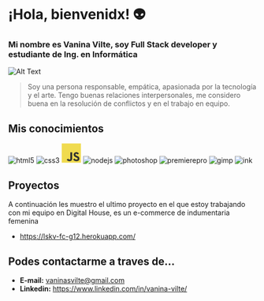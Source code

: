 # ¡Hola, bienvenidx! 👽

### Mi nombre es Vanina Vilte, soy Full Stack developer y estudiante de Ing. en Informática 

![Alt Text](https://media.giphy.com/media/LMcB8XospGZO8UQq87/giphy.gif)
> Soy una persona responsable, empática, apasionada por la tecnología y el arte. Tengo buenas relaciones interpersonales, me considero buena en la resolución de conflictos y en el trabajo en equipo.


## Mis conocimientos
<img src="https://cdn.jsdelivr.net/gh/devicons/devicon/icons/html5/html5-original.svg" alt="html5" width="40" height="40"/> <img src="https://cdn.jsdelivr.net/gh/devicons/devicon/icons/css3/css3-original.svg" alt="css3" width="40" height="40"/> <img src="https://raw.githubusercontent.com/devicons/devicon/master/icons/javascript/javascript-original.svg" alt="javascript" width="40" height="40"/> <img src="https://cdn.jsdelivr.net/gh/devicons/devicon/icons/nodejs/nodejs-original-wordmark.svg" alt="nodejs" width="40" height="40"/> <img src="https://cdn.jsdelivr.net/gh/devicons/devicon/icons/photoshop/photoshop-plain.svg" alt="photoshop" width="40" height="40"/> <img src="https://cdn.jsdelivr.net/gh/devicons/devicon/icons/premierepro/premierepro-original.svg" alt="premierepro" width="40" height="40"/>
<img src="https://devicon-website.vercel.app/api/gimp/original.svg" alt="gimp" width="40" height="40"> </img>
<img src="https://devicon-website.vercel.app/api/inkscape/original.svg" alt="ink" width="40" height="40"></img>


## Proyectos
A continuación les muestro el ultimo proyecto en el que estoy trabajando con mi equipo en Digital House, es un e-commerce de indumentaria femenina
- https://lskv-fc-g12.herokuapp.com/


## Podes contactarme a traves de...
- **E-mail:** vaninasvilte@gmail.com
- **Linkedin:** https://www.linkedin.com/in/vanina-vilte/
